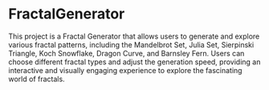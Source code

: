 # FractalGenerator
This project is a Fractal Generator that allows users to generate and explore various fractal patterns, including the Mandelbrot Set, Julia Set, Sierpinski Triangle, Koch Snowflake, Dragon Curve, and Barnsley Fern. Users can choose different fractal types and adjust the generation speed, providing an interactive and visually engaging experience to explore the fascinating world of fractals.
